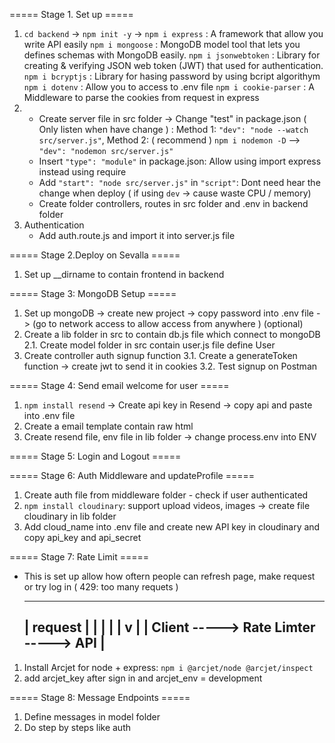 ===== Stage 1. Set up =====
1. `cd backend` -> `npm init -y` ->
    `npm i express` : A framework that allow you write API easily 
    `npm i mongoose` : MongoDB model tool that lets you defines schemas with MongoDB easily. 
    `npm i jsonwebtoken` : Library for creating & verifying JSON web token (JWT) that used for authentication. 
    `npm i bcryptjs` : Library for hasing password by using bcript algorithym 
    `npm i dotenv` : Allow you to access to .env file
    `npm i cookie-parser` : A Middleware to parse the cookies from request in express
2. - Create server file in src folder -> Change "test" in package.json ( Only listen when have change ) : 
                                                        Method 1:
                                                        `"dev": "node --watch src/server.js"`,
                                                        Method 2: ( recommend )
                                                        `npm i nodemon -D` --> `"dev": "nodemon src/server.js"` 
    - Insert `"type": "module"` in package.json: Allow using import express instead using require
    - Add `"start": "node src/server.js"` in `"script"`: Dont need hear the change when deploy ( if using `dev` -> cause waste CPU / memory)
    - Create folder controllers, routes in src folder and .env in backend folder
3. Authentication
    - Add auth.route.js and import it into server.js file 

===== Stage 2.Deploy on Sevalla =====

1. Set up __dirname to contain frontend in backend

===== Stage 3: MongoDB Setup =====

1. Set up mongoDB -> create new project -> copy password into .env file -> (go to network access to allow access from anywhere ) (optional)
2. Create a lib folder in src to contain db.js file which connect to mongoDB
2.1. Create model folder in src contain user.js file define User
3. Create controller auth signup function 
3.1. Create a generateToken function -> create jwt to send it in cookies
3.2. Test signup on Postman

===== Stage 4: Send email welcome for user =====

1. `npm install resend` -> Create api key in Resend -> copy api and paste into .env file
2. Create a email template contain raw html
3. Create resend file, env file in lib folder -> change process.env into ENV

===== Stage 5: Login and Logout =====

===== Stage 6: Auth Middleware and updateProfile =====

1. Create auth file from middleware folder - check if user authenticated
2. `npm install cloudinary`: support upload videos, images -> create file cloudinary in lib folder
3. Add cloud_name into .env file and create new API key in cloudinary and copy api_key and api_secret

===== Stage 7: Rate Limit =====

- This is set up allow how oftern people can refresh page, make request or try log in ( 429: too many requets )

    ----------------------------------------
    |       request                        | 
    |          |                           |
    |          v                           |
    | Client -----> Rate Limter -----> API |
    ----------------------------------------

1. Install Arcjet for node + express: `npm i @arcjet/node @arcjet/inspect`
2. add arcjet_key after sign in and arcjet_env = development

===== Stage 8: Message Endpoints =====

1. Define messages in model folder
2. Do step by steps like auth
